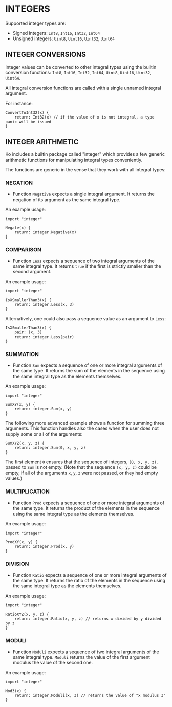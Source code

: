 # INTEGERS

Supported integer types are:

* Signed integers: `Int8`, `Int16`, `Int32`, `Int64`
* Unsigned integers: `Uint8`, `Uint16`, `Uint32`, `Uint64`

## INTEGER CONVERSIONS

Integer values can be converted to other integral types using the builtin
conversion functions: `Int8`, `Int16`, `Int32`, `Int64`, `Uint8`, `Uint16`, `Uint32`, `Uint64`.

All integral conversion functions are called with a single unnamed integral argument.

For instance:

	ConvertToInt32(x) {
		return: Int32(x) // if the value of x is not integral, a type panic will be issued
	}

## INTEGER ARITHMETIC

Ko includes a builtin package called "integer" which provides a few generic
arithmetic functions for manipulating integral types conveniently.

The functions are generic in the sense that they work with all integral types:

### NEGATION

* Function `Negative` expects a single integral argument. It returns the
negation of its argument as the same integral type.

An example usage:

	import "integer"

	Negate(x) {
		return: integer.Negative(x)
	}

### COMPARISON

* Function `Less` expects a sequence of two integral arguments of the same integral type.
It returns `true` if the first is strictly smaller than the second argument.

An example usage:

	import "integer"

	IsXSmallerThan3(x) {
		return: integer.Less(x, 3)
	}

Alternatively, one could also pass a sequence value as an argument to `Less`:

	IsXSmallerThan3(x) {
		pair: (x, 3)
		return: integer.Less(pair)
	}

### SUMMATION

* Function `Sum` expects a sequence of one or more integral arguments of the same type.
It returns the sum of the elements in the sequence using the same integral type
as the elements themselves.

An example usage:

	import "integer"
	
	SumXY(x, y) {
		return: integer.Sum(x, y)
	}

The following more advanced example shows a function for summing three
arguments. This function handles also the cases when the user does not
supply some or all of the arguments:

	SumXYZ(x, y, z) {
		return: integer.Sum(0, x, y, z)
	}

The first element `0` ensures that the sequence of integers, `(0, x, y, z)`, passed to
`Sum` is not empty. (Note that the sequence `(x, y, z)` could be empty, if
all of the arguments `x`, `y`, `z` were not passed, or they had empty values.)

### MULTIPLICATION

* Function `Prod` expects a sequence of one or more integral arguments of the same type.
It returns the product of the elements in the sequence using the same integral type
as the elements themselves.

An example usage:

	import "integer"
	
	ProdXY(x, y) {
		return: integer.Prod(x, y)
	}

### DIVISION

* Function `Ratio` expects a sequence of one or more integral arguments of the same type.
It returns the ratio of the elements in the sequence using the same integral type
as the elements themselves.

An example usage:

	import "integer"
	
	RatioXYZ(x, y, z) {
		return: integer.Ratio(x, y, z) // returns x divided by y divided by z
	}

### MODULI

* Function `Moduli` expects a sequence of two integral arguments of the same integral type.
`Moduli` returns the value of the first argument modulus the value of the second one.

An example usage:

	import "integer"

	Mod3(x) {
		return: integer.Moduli(x, 3) // returns the value of "x modulus 3"
	}
